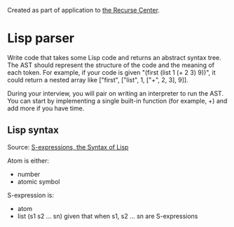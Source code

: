 Created as part of application to [the Recurse Center](https://www.recurse.com/).

# Lisp parser

Write code that takes some Lisp code and returns an abstract syntax tree. The AST should represent the structure of the code and the meaning of each token. For example, if your code is given "(first (list 1 (+ 2 3) 9))", it could return a nested array like ["first", ["list", 1, ["+", 2, 3], 9]].

During your interview, you will pair on writing an interpreter to run the AST. You can start by implementing a single built-in function (for example, +) and add more if you have time.

## Lisp syntax

Source: [S-expressions, the Syntax of Lisp](https://www.cs.unm.edu/~luger/ai-final2/LISP/CH%2011_S-expressions,%20The%20Syntax%20of%20Lisp.pdf)

Atom is either:
 - number
 - atomic symbol

S-expression is:
 - atom
 - list (s1 s2 ... sn) given that when s1, s2 ... sn are S-expressions 
